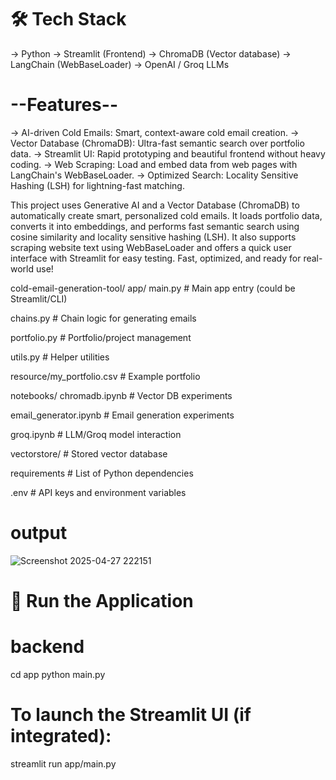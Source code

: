 # 🛠️ Tech Stack
-> Python
-> Streamlit (Frontend)
-> ChromaDB (Vector database)
-> LangChain (WebBaseLoader)
-> OpenAI / Groq LLMs

# --Features--

-> AI-driven Cold Emails: Smart, context-aware cold email creation.
-> Vector Database (ChromaDB): Ultra-fast semantic search over portfolio data.
-> Streamlit UI: Rapid prototyping and beautiful frontend without heavy coding.
-> Web Scraping: Load and embed data from web pages with LangChain's WebBaseLoader.
-> Optimized Search: Locality Sensitive Hashing (LSH) for lightning-fast matching.



This project uses Generative AI and a Vector Database (ChromaDB) to automatically create smart, personalized cold emails. It loads portfolio data, converts it into embeddings, and performs fast semantic search using cosine similarity and locality sensitive hashing (LSH). It also supports scraping website text using WebBaseLoader and offers a quick user interface with Streamlit for easy testing. Fast, optimized, and ready for real-world use!

cold-email-generation-tool/
app/
 main.py            # Main app entry (could be Streamlit/CLI)
 
 chains.py          # Chain logic for generating emails
 
 portfolio.py       # Portfolio/project management
 
 utils.py           # Helper utilities
 
 resource/my_portfolio.csv # Example portfolio
 
notebooks/
chromadb.ipynb      # Vector DB experiments

email_generator.ipynb # Email generation experiments

groq.ipynb          # LLM/Groq model interaction

vectorstore/            # Stored vector database

requirements            # List of Python dependencies

.env                    # API keys and environment variables

# output
![Screenshot 2025-04-27 222151](https://github.com/user-attachments/assets/1ef88aac-b2c9-4bdc-94fb-d6cc8d433e65)


# 🚀 Run the Application

# backend
cd app
python main.py

# To launch the Streamlit UI (if integrated):

streamlit run app/main.py
